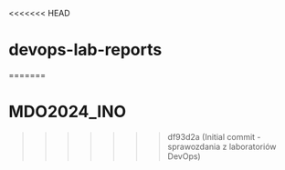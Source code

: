 <<<<<<< HEAD
# devops-lab-reports
=======
# MDO2024_INO
>>>>>>> df93d2a (Initial commit - sprawozdania z laboratoriów DevOps)
